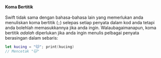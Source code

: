 #### Koma Bertitik

Swift tidak sama dengan bahasa-bahasa lain yang memerlukan anda menuliskan koma bertitik (`;`) selepas setiap penyata dalam kod anda tetapi anda bolehlah memasukkannya jika anda ingin. Walaubagaimanapun, koma bertitik *adalah* diperlukan jika anda ingin menulis pelbagai penyata berasingan dalam sebaris:

```swift
let kucing = "🐱"; print(kucing)
// Mencetak "🐱"
```
